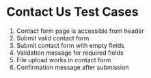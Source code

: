 # Contact Us Test Cases

1. Contact form page is accessible from header
2. Submit valid contact form
3. Submit contact form with empty fields
4. Validation message for required fields
5. File upload works in contact form
6. Confirmation message after submission
